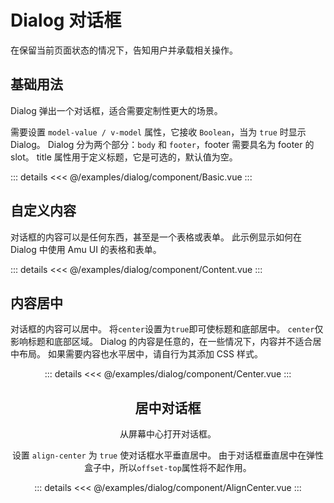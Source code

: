 <script setup>
import Basic from './component/Basic.vue'
import Content from './component/Content.vue'
import Center from './component/Center.vue'
import AlignCenter from './component/AlignCenter.vue'
</script>

# Dialog 对话框

在保留当前页面状态的情况下，告知用户并承载相关操作。

## 基础用法

Dialog 弹出一个对话框，适合需要定制性更大的场景。

需要设置 `model-value / v-model` 属性，它接收 `Boolean`，当为 `true` 时显示 Dialog。 Dialog 分为两个部分：`body` 和 `footer`，footer 需要具名为 footer 的 slot。 title 属性用于定义标题，它是可选的，默认值为空。
<Demo>
<Basic/>

::: details
<<< @/examples/dialog/component/Basic.vue
:::
</Demo>

## 自定义内容
对话框的内容可以是任何东西，甚至是一个表格或表单。 此示例显示如何在 Dialog 中使用 Amu UI 的表格和表单。
<Demo>
<Content/>

::: details
<<< @/examples/dialog/component/Content.vue
:::
</Demo>

## 内容居中
对话框的内容可以居中。
将`center`设置为`true`即可使标题和底部居中。 `center`仅影响标题和底部区域。 Dialog 的内容是任意的，在一些情况下，内容并不适合居中布局。 如果需要内容也水平居中，请自行为其添加 CSS 样式。
<Demo>
<Center/>

::: details
<<< @/examples/dialog/component/Center.vue
:::
</Demo>

## 居中对话框
从屏幕中心打开对话框。

设置 `align-center` 为 `true` 使对话框水平垂直居中。 由于对话框垂直居中在弹性盒子中，所以`offset-top`属性将不起作用。
<Demo>
<AlignCenter/>

::: details
<<< @/examples/dialog/component/AlignCenter.vue
:::
</Demo>

